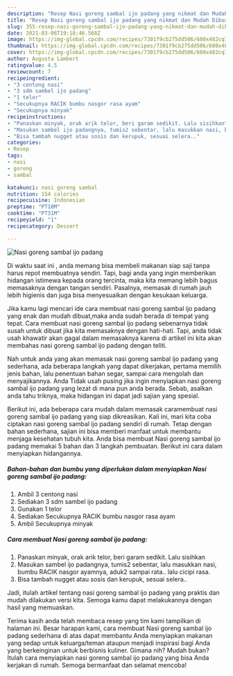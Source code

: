 ```yaml
---
description: "Resep Nasi goreng sambal ijo padang yang nikmat dan Mudah Dibuat"
title: "Resep Nasi goreng sambal ijo padang yang nikmat dan Mudah Dibuat"
slug: 355-resep-nasi-goreng-sambal-ijo-padang-yang-nikmat-dan-mudah-dibuat
date: 2021-03-06T19:18:46.568Z
image: https://img-global.cpcdn.com/recipes/7301f9cb275dd506/680x482cq70/nasi-goreng-sambal-ijo-padang-foto-resep-utama.jpg
thumbnail: https://img-global.cpcdn.com/recipes/7301f9cb275dd506/680x482cq70/nasi-goreng-sambal-ijo-padang-foto-resep-utama.jpg
cover: https://img-global.cpcdn.com/recipes/7301f9cb275dd506/680x482cq70/nasi-goreng-sambal-ijo-padang-foto-resep-utama.jpg
author: Augusta Lambert
ratingvalue: 4.5
reviewcount: 7
recipeingredient:
- "3 centong nasi"
- "3 sdm sambel ijo padang"
- "1 telor"
- "Secukupnya RACIK bumbu nasgor rasa ayam"
- "Secukupnya minyak"
recipeinstructions:
- "Panaskan minyak, orak arik telor, beri garam sedikit. Lalu sisihkan"
- "Masukan sambel ijo padangnya, tumis2 sebentar, lalu masukkan nasi, bumbu RACIK nasgor ayamnya, aduk2 sampai rata.. lalu cicipi rasa."
- "Bisa tambah nugget atau sosis dan kerupuk, sesuai selera.."
categories:
- Resep
tags:
- nasi
- goreng
- sambal

katakunci: nasi goreng sambal 
nutrition: 154 calories
recipecuisine: Indonesian
preptime: "PT18M"
cooktime: "PT31M"
recipeyield: "1"
recipecategory: Dessert

---
```



![Nasi goreng sambal ijo padang](https://img-global.cpcdn.com/recipes/7301f9cb275dd506/680x482cq70/nasi-goreng-sambal-ijo-padang-foto-resep-utama.jpg)

Di waktu  saat ini , anda memang bisa membeli makanan siap saji tanpa harus repot membuatnya sendiri. Tapi, bagi anda yang ingin memberikan hidangan istimewa kepada orang tercinta, maka kita memang lebih bagus memasaknya dengan tangan sendiri. Pasalnya, memasak di rumah jauh lebih higienis dan juga bisa menyesuaikan dengan kesukaan keluarga.

Jika kamu lagi mencari ide cara membuat nasi goreng sambal ijo padang yang enak dan mudah dibuat,maka anda sudah berada di tempat yang tepat. Cara membuat nasi goreng sambal ijo padang  sebenarnya tidak susah untuk dibuat jika kita memasaknya dengan hati-hati. Tapi, anda tidak usah khawatir akan gagal dalam memasaknya 
karena di artikel ini kita akan membahas nasi goreng sambal ijo padang dengan teliti.  



Nah untuk anda yang akan memasak nasi goreng sambal ijo padang yang sederhana, ada beberapa langkah yang dapat dikerjakan, pertama memilih jenis bahan, lalu penentuan bahan segar, sampai cara mengolah dan menyajikannya. Anda Tidak usah pusing jika ingin menyiapkan nasi goreng sambal ijo padang yang lezat di mana pun anda berada. Sebab, asalkan anda  tahu triknya, maka hidangan ini dapat jadi sajian yang spesial.

Berikut ini, ada beberapa cara mudah dalam memasak caramembuat nasi goreng sambal ijo padang yang siap dikreasikan. Kali ini, mari kita coba ciptakan nasi goreng sambal ijo padang sendiri di rumah. Tetap dengan bahan sederhana, sajian ini bisa memberi manfaat untuk membantu menjaga kesehatan tubuh kita. Anda bisa membuat Nasi goreng sambal ijo padang memakai 5 bahan dan 3 langkah pembuatan. Berikut ini cara dalam menyiapkan hidangannya.

<!--inarticleads1-->

##### Bahan-bahan dan bumbu yang diperlukan dalam menyiapkan Nasi goreng sambal ijo padang:

1. Ambil 3 centong nasi
1. Sediakan 3 sdm sambel ijo padang
1. Gunakan 1 telor
1. Sediakan Secukupnya RACIK bumbu nasgor rasa ayam
1. Ambil Secukupnya minyak




<!--inarticleads2-->

##### Cara membuat Nasi goreng sambal ijo padang:

1. Panaskan minyak, orak arik telor, beri garam sedikit. Lalu sisihkan
1. Masukan sambel ijo padangnya, tumis2 sebentar, lalu masukkan nasi, bumbu RACIK nasgor ayamnya, aduk2 sampai rata.. lalu cicipi rasa.
1. Bisa tambah nugget atau sosis dan kerupuk, sesuai selera..




Jadi, itulah artikel tentang  nasi goreng sambal ijo padang  yang praktis dan mudah dilakukan versi kita. Semoga kamu dapat melakukannya dengan hasil yang memuaskan. 

Terima kasih anda telah membaca resep yang tim kami tampilkan di halaman ini. Besar harapan kami, cara membuat  Nasi goreng sambal ijo padang sederhana di atas dapat membantu Anda menyiapkan makanan yang sedap untuk keluarga/teman ataupun menjadi inspirasi bagi Anda yang berkeinginan untuk berbisnis kuliner. Gimana nih? Mudah bukan? Itulah cara menyiapkan nasi goreng sambal ijo padang yang bisa Anda kerjakan di rumah. Semoga bermanfaat dan selamat mencoba!

